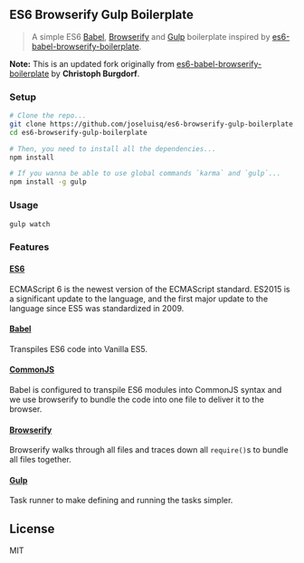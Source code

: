 ## ES6 Browserify Gulp Boilerplate

> A simple ES6 [Babel](http://babeljs.io/), [Browserify](http://browserify.org/) and [Gulp](http://gulpjs.com) boilerplate inspired by [es6-babel-browserify-boilerplate](https://github.com/thoughtram/es6-babel-browserify-boilerplate).

**Note:** This is an updated fork originally from [es6-babel-browserify-boilerplate](https://github.com/thoughtram/es6-babel-browserify-boilerplate) by **Christoph Burgdorf**.

### Setup

```sh
# Clone the repo...
git clone https://github.com/joseluisq/es6-browserify-gulp-boilerplate.git
cd es6-browserify-gulp-boilerplate

# Then, you need to install all the dependencies...
npm install

# If you wanna be able to use global commands `karma` and `gulp`...
npm install -g gulp
```

### Usage

```sh
gulp watch
```

### Features

#### [ES6]
ECMAScript 6 is the newest version of the ECMAScript standard. ES2015 is a significant update to the language, and the first major update to the language since ES5 was standardized in 2009.

#### [Babel]
Transpiles ES6 code into Vanilla ES5.

#### [CommonJS]
Babel is configured to transpile ES6 modules into CommonJS syntax and we use browserify to bundle the code into one file to deliver it to the browser.

#### [Browserify]
Browserify walks through all files and traces down all `require()`s to bundle all files together.  

#### [Gulp]
Task runner to make defining and running the tasks simpler.

[ES6]: http://www.ecma-international.org/ecma-262/6.0/index.html
[Babel]: http://babeljs.io/
[CommonJS]: http://wiki.commonjs.org/wiki/CommonJS
[Browserify]: http://browserify.org/
[Gulp]: http://gulpjs.com/

## License
MIT
